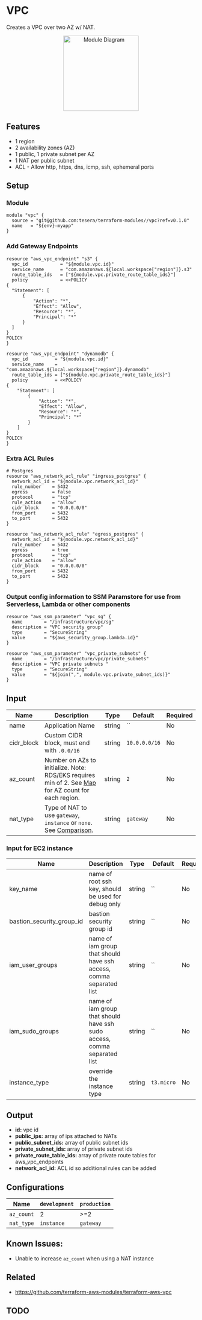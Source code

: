 # VPC
Creates a VPC over two AZ w/ NAT.

<div align="center">
  <a href="http://gordonfoundation.ca"><img src="https://raw.githubusercontent.com/tesera/terraform-modules/master/vpc/diagram.png?token=&sanitize=true" alt="Module Diagram" width="200"></a>
</div>

## Features
- 1 region
- 2 availability zones (AZ)
- 1 public, 1 private subnet per AZ
- 1 NAT per public subnet
- ACL - Allow http, https, dns, icmp, ssh, ephemeral ports

## Setup

### Module

```hcl-terraform
module "vpc" {
  source = "git@github.com:tesera/terraform-modules//vpc?ref=v0.1.0"
  name   = "${env}-myapp"
}
```

### Add Gateway Endpoints
```hcl-terraform
resource "aws_vpc_endpoint" "s3" {
  vpc_id            = "${module.vpc.id}"
  service_name      = "com.amazonaws.${local.workspace["region"]}.s3"
  route_table_ids   = ["${module.vpc.private_route_table_ids}"]
  policy            = <<POLICY
{
  "Statement": [
      {
          "Action": "*",
          "Effect": "Allow",
          "Resource": "*",
          "Principal": "*"
      }
  ]
}
POLICY
}

resource "aws_vpc_endpoint" "dynamodb" {
  vpc_id          = "${module.vpc.id}"
  service_name    = "com.amazonaws.${local.workspace["region"]}.dynamodb"
  route_table_ids = ["${module.vpc.private_route_table_ids}"]
  policy          = <<POLICY
{
    "Statement": [
        {
            "Action": "*",
            "Effect": "Allow",
            "Resource": "*",
            "Principal": "*"
        }
    ]
}
POLICY
}
```

### Extra ACL Rules
```hcl-terraform
# Postgres
resource "aws_network_acl_rule" "ingress_postgres" {
  network_acl_id = "${module.vpc.network_acl_id}"
  rule_number    = 5432
  egress         = false
  protocol       = "tcp"
  rule_action    = "allow"
  cidr_block     = "0.0.0.0/0"
  from_port      = 5432
  to_port        = 5432
}

resource "aws_network_acl_rule" "egress_postgres" {
  network_acl_id = "${module.vpc.network_acl_id}"
  rule_number    = 5432
  egress         = true
  protocol       = "tcp"
  rule_action    = "allow"
  cidr_block     = "0.0.0.0/0"
  from_port      = 5432
  to_port        = 5432
}
```

### Output config information to SSM Paramstore for use from Serverless, Lambda or other components
```
resource "aws_ssm_parameter" "vpc_sg" {
  name        = "/infrastructure/vpc/sg"
  description = "VPC security group"
  type        = "SecureString"
  value       = "${aws_security_group.lambda.id}"
}

resource "aws_ssm_parameter" "vpc_private_subnets" {
  name        = "/infrastructure/vpc/private_subnets"
  description = "VPC private subnets "
  type        = "SecureString"
  value       = "${join(",", module.vpc.private_subnet_ids)}"
}
```

## Input
Name | Description | Type | Default | Required
-----|-------------|------|---------|----------
name | Application Name | string | `` | No
cidr_block | Custom CIDR block, must end with `.0.0/16` | string | `10.0.0.0/16` | No
az_count | Number on AZs to initialize. Note: RDS/EKS requires min of 2. See [Map](https://aws.amazon.com/about-aws/global-infrastructure/) for AZ count for each region. | string | `2` | No
nat_type | Type of NAT to use `gateway`, `instance` or `none`. See [Comparison](https://docs.aws.amazon.com/vpc/latest/userguide/vpc-nat-comparison.html). | string | `gateway` | No

### Input for EC2 instance
Name | Description | Type | Default | Required
-----|-------------|------|---------|----------
key_name                  | name of root ssh key, should be used for debug only | string | `` | No
bastion_security_group_id | bastion security group id | string | `` | No
iam_user_groups           | name of iam group that should have ssh access, comma separated list | string | `` | No
iam_sudo_groups           | name of iam group that should have ssh sudo access, comma separated list | string | `` | No
instance_type             | override the instance type | string | `t3.micro` | No

## Output
- **id:** vpc id
- **public_ips:** array of ips attached to NATs
- **public_subnet_ids:** array of public subnet ids
- **private_subnet_ids:** array of private subnet ids
- **private_route_table_ids:** array of private route tables for aws_vpc_endpoints
- **network_acl_id:** ACL id so additional rules can be added


## Configurations

Name       | `development` | `production`
-----------|---------------|------------
`az_count` | 2             | \>=2
`nat_type` | `instance`    | `gateway`

## Known Issues:
- Unable to increase `az_count` when using a NAT instance

## Related
- https://github.com/terraform-aws-modules/terraform-aws-vpc

## TODO

